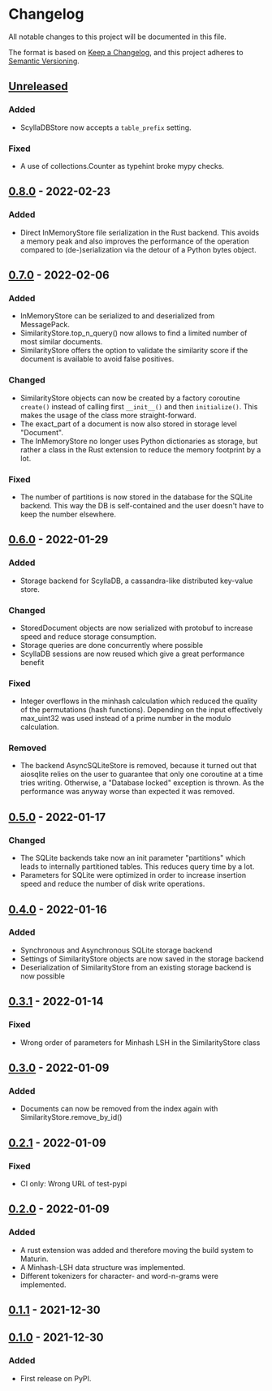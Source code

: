 # Changelog
All notable changes to this project will be documented in this file.

The format is based on [Keep a Changelog](https://keepachangelog.com/en/1.0.0/),
and this project adheres to [Semantic Versioning](https://semver.org/spec/v2.0.0.html).


## [Unreleased]
### Added
- ScyllaDBStore now accepts a `table_prefix` setting.

### Fixed
- A use of collections.Counter as typehint broke mypy checks.  

## [0.8.0] - 2022-02-23
### Added
- Direct InMemoryStore file serialization in the Rust backend.
  This avoids a memory peak and also improves the performance of the operation compared to
  (de-)serialization via the detour of a Python bytes object.

## [0.7.0] - 2022-02-06
### Added
- InMemoryStore can be serialized to and deserialized from MessagePack.
- SimilarityStore.top_n_query() now allows to find a limited number of most similar documents.
- SimilarityStore offers the option to validate the similarity score if the document is available
  to avoid false positives.

### Changed
- SimilarityStore objects can now be created by a factory coroutine `create()` instead of
  calling first `__init__()` and then `initialize()`. This makes the usage of the class more 
  straight-forward.
- The exact_part of a document is now also stored in storage level "Document".
- The InMemoryStore no longer uses Python dictionaries as storage, but rather a class in the Rust
  extension to reduce the memory footprint by a lot.

### Fixed
- The number of partitions is now stored in the database for the SQLite backend. This way the DB 
  is self-contained and the user doesn't have to keep the number elsewhere.

## [0.6.0] - 2022-01-29
### Added
- Storage backend for ScyllaDB, a cassandra-like distributed key-value store.

### Changed
- StoredDocument objects are now serialized with protobuf to increase speed and reduce storage
  consumption.
- Storage queries are done concurrently where possible 
- ScyllaDB sessions are now reused which give a great performance benefit

### Fixed
- Integer overflows in the minhash calculation which reduced the quality of the permutations
  (hash functions). Depending on the input effectively max_uint32 was used instead of a prime number 
  in the modulo calculation.

### Removed
- The backend AsyncSQLiteStore is removed, because it turned out that aiosqlite relies on the user 
  to guarantee that only one coroutine at a time tries writing. Otherwise, a "Database locked" 
  exception is thrown. As the performance was anyway worse than expected it was removed.

## [0.5.0] - 2022-01-17
### Changed
- The SQLite backends take now an init parameter "partitions" which leads to internally
  partitioned tables. This reduces query time by a lot.
- Parameters for SQLite were optimized in order to increase insertion speed and reduce the number
  of disk write operations.

## [0.4.0] - 2022-01-16
### Added
- Synchronous and Asynchronous SQLite storage backend
- Settings of SimilarityStore objects are now saved in the storage backend 
- Deserialization of SimilarityStore from an existing storage backend is now possible

## [0.3.1] - 2022-01-14
### Fixed
- Wrong order of parameters for Minhash LSH in the SimilarityStore class

## [0.3.0] - 2022-01-09
### Added
- Documents can now be removed from the index again with SimilarityStore.remove_by_id()

## [0.2.1] - 2022-01-09
### Fixed
- CI only: Wrong URL of test-pypi

## [0.2.0] - 2022-01-09
### Added
- A rust extension was added and therefore moving the build system to Maturin.
- A Minhash-LSH data structure was implemented.
- Different tokenizers for character- and word-n-grams were implemented.

## [0.1.1] - 2021-12-30

## [0.1.0] - 2021-12-30
### Added
- First release on PyPI.

[Unreleased]: https://github.com/chr1st1ank/narrow-down/compare/v0.8.0...HEAD
[0.8.0]: https://github.com/chr1st1ank/narrow-down/compare/v0.7.0...v0.8.0
[0.7.0]: https://github.com/chr1st1ank/narrow-down/compare/v0.6.0...v0.7.0
[0.6.0]: https://github.com/chr1st1ank/narrow-down/compare/v0.5.0...v0.6.0
[0.5.0]: https://github.com/chr1st1ank/narrow-down/compare/v0.4.0...v0.5.0
[0.4.0]: https://github.com/chr1st1ank/narrow-down/compare/v0.3.1...v0.4.0
[0.3.1]: https://github.com/chr1st1ank/narrow-down/compare/v0.3.0...v0.3.1
[0.3.0]: https://github.com/chr1st1ank/narrow-down/compare/v0.2.1...v0.3.0
[0.2.1]: https://github.com/chr1st1ank/narrow-down/compare/v0.2.0...v0.2.1
[0.2.0]: https://github.com/chr1st1ank/narrow-down/compare/v0.1.1...v0.2.0
[0.1.1]: https://github.com/chr1st1ank/narrow-down/compare/v0.1.0...v0.1.1
[0.1.0]: https://github.com/chr1st1ank/narrow-down/compare/releases/tag/v0.1.0
